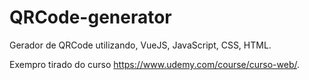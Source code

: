 # QRCode-generator

Gerador de QRCode utilizando, VueJS, JavaScript, CSS, HTML.

Exempro tirado do curso https://www.udemy.com/course/curso-web/.
